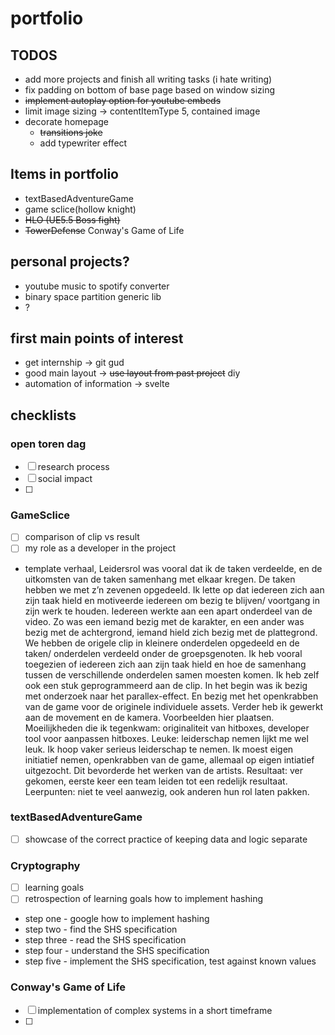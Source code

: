 # portfolio
## TODOS
- add more projects and finish all writing tasks (i hate writing)
- fix padding on bottom of base page based on window sizing
- ~~implement autoplay option for youtube embeds~~
- limit image sizing -> contentItemType 5, contained image
- decorate homepage 
  - ~~transitions joke~~
  - add typewriter effect

## Items in portfolio
- textBasedAdventureGame
- game sclice(hollow knight)
- ~~HLO (UE5.5 Boss fight)~~
- ~~TowerDefense~~ Conway's Game of Life

## personal projects?
- youtube music to spotify converter
- binary space partition generic lib
- ?

## first main points of interest
- get internship -> git gud
- good main layout -> ~~use layout from past project~~ diy
- automation of information -> svelte

## checklists
### open toren dag
- [ ] research process
- [ ] social impact 
- [ ]
### GameSclice
- [ ] comparison of clip vs result
- [ ] my role as a developer in the project
- template verhaal, Leidersrol was vooral dat ik de taken verdeelde, en de uitkomsten van de taken samenhang met elkaar kregen.
  De taken hebben we met z’n zevenen opgedeeld. Ik lette op dat iedereen zich aan zijn taak hield en motiveerde iedereen om bezig te blijven/ voortgang in zijn werk te houden.
  Iedereen werkte aan een apart onderdeel van de video. Zo was een iemand bezig met de karakter, en een ander was bezig met de achtergrond, iemand hield zich bezig met de plattegrond.
  We hebben de origele clip in kleinere onderdelen opgedeeld en de taken/ onderdelen verdeeld onder de groepsgenoten. Ik heb vooral toegezien of iedereen zich aan zijn taak hield en hoe de samenhang tussen de verschillende onderdelen samen moesten komen. Ik heb zelf ook een stuk geprogrammeerd aan de clip.
  In het begin was ik bezig met onderzoek naar het parallex-effect. En bezig met het openkrabben van de game voor de originele individuele assets. Verder heb ik gewerkt aan de movement en de kamera.
  Voorbeelden hier plaatsen.
  Moeilijkheden die ik tegenkwam: originaliteit van hitboxes, developer tool voor aanpassen hitboxes.
  Leuke: leiderschap nemen lijkt me wel leuk. Ik hoop vaker serieus leiderschap te nemen. Ik moest eigen initiatief nemen, openkrabben van de game, allemaal op eigen intiatief uitgezocht. Dit bevorderde het werken van de artists. Resultaat: ver gekomen, eerste keer een team leiden tot een redelijk resultaat.
  Leerpunten: niet te veel aanwezig, ook anderen hun rol laten pakken.
### textBasedAdventureGame
- [ ] showcase of the correct practice of keeping data and logic separate
### Cryptography
- [ ] learning goals
- [ ] retrospection of learning goals
how to implement hashing 
- step one - google how to implement hashing
- step two - find the SHS specification
- step three - read the SHS specification
- step four - understand the SHS specification
- step five - implement the SHS specification, test against known values
### Conway's Game of Life
- [ ] implementation of complex systems in a short timeframe
- [ ] 